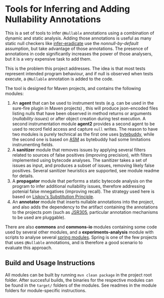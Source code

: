 
# Tools for Inferring and Adding Nullability Annotations

This is a set of tools to infer `@Nullable` annotations using a combination of dynamic and static analysis. Adding those annotations is 
 useful as many static null checkers like [infer-eradicate](https://fbinfer.com/docs/next/checker-eradicate/) use the *nonnull-by-default* assumption, but take advantage of those annotations. 
The presence of annotations in code significantly increases the power of those analysers, but it is a very expensive task to add them.

This is the problem this project addresses. The idea is that most tests represent intended program behaviour, and if null is observed when tests execute, a
```@Nullable``` annotation is added to the code.

The tool is designed for Maven projects, and contains the following modules: 

1. An __agent__  that can be used to instrument tests (e.g. can be used in the sure-fire plugin in Maven projects) , this will produce json-encoded files listing nulls that have been observed in method returns or arguments (*nullability issues*) or after object creation during test execution. 
   A second instrumentation module __agent2__ provides a second agent to be used to record field access and capture `null` writes. The reason to have two modules is purely technical as the first one uses [bytebuddy](https://bytebuddy.net/), while the second one is based on [ASM](https://asm.ow2.io/) as bytebuddy had some limitations instrumenting fields.
2. A __sanitizer__ module that removes issues  by applying several filters related to sources of false positives (improving precision), with filters implemented using bytecode analyses. The sanitizer takes a set of issues as input, and produces a subset of issues, removing likely false positives. Several sanitizer heuristics are supported, see module readme for details.
3. A __propagator__ module that performs a static bytecode analysis on the program to infer additional nullability issues, therefore addressing potenial false mnegatives (improving recall). The strategy used here is based on [Liskov's Substitution Principle](https://en.wikipedia.org/wiki/Liskov_substitution_principle). 
4. An __annotator__ module that inserts nullable annotations into the project, and also adds the dependency to the artifact containing the annotations to the projects pom (such as [JSR305](https://mvnrepository.com/artifact/com.google.code.findbugs/jsr305), particular annotation mechanisms to be used are pluggable).

There are also __commons__  and __commons-io__ modules containing some code used by several other modules, and a __experiments-analysis__ module
with scripts to analyse several [spring modules](https://spring.io/). Spring is one of the few projects that uses `@Nullable` annotations, and is therefore a good scenario to evaluate this approach. 

## Build and Usage Instructions

All modules can be built by running `mvn clean package` in the project root folder. After succesful builds, the binaries for the respective modules can be found in 
the `target/` folders of the modules. See readmes in the module folders for module-specific instructions. 
